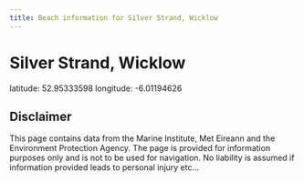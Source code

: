 ```yaml
---
title: Beach information for Silver Strand, Wicklow
---
```

# Silver Strand, Wicklow 

<div class="location-info">latitude: 52.95333598 longitude: -6.01194626</div>
<div class="met-eireann-warnings"></div>
<div></div>

## Disclaimer

This page contains data from the Marine Institute, 
Met Eireann and the Environment Protection Agency. The page is provided for
information purposes only and is not to be used for navigation. No liability 
is assumed if information provided leads to personal injury etc...